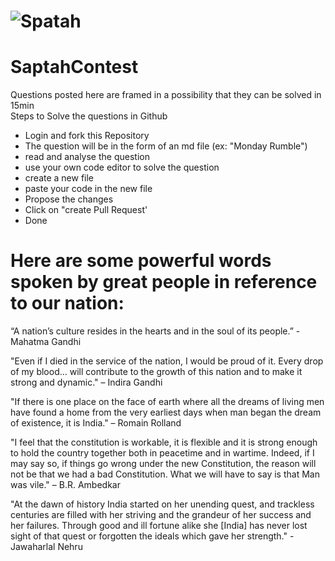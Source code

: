 # ![Spatah](https://drive.google.com/uc?export=view&id=1XgSLl7poMxyTujdQXs28-8oLbLLMrQtZ)


# SaptahContest
Questions posted here are framed in a possibility that they can be solved in 15min  
Steps to Solve the questions in Github    
* Login and fork this Repository
* The question will be in the form of an md file  (ex: "Monday Rumble")
* read and analyse the question  
* use your own code editor to solve the question  
* create a new file
* paste your code in the new file
* Propose the changes
* Click on "create Pull Request'
* Done

# Here are some powerful words spoken by great people in reference to our nation:

“A nation’s culture resides in the hearts and in the soul of its people.” - Mahatma Gandhi 

"Even if I died in the service of the nation, I would be proud of it. Every drop of my blood… will contribute to the growth of this nation and to make it strong and dynamic." – Indira Gandhi

"If there is one place on the face of earth where all the dreams of living men have found a home from the very earliest days when man began the dream of existence, it is India." – Romain Rolland

"I feel that the constitution is workable, it is flexible and it is strong enough to hold the country together both in peacetime and in wartime. Indeed, if I may say so, if things go wrong under the new Constitution, the reason will not be that we had a bad Constitution. What we will have to say is that Man was vile." – B.R. Ambedkar

"At the dawn of history India started on her unending quest, and trackless centuries are filled with her striving and the grandeur of her success and her failures. Through good and ill fortune alike she [India] has never lost sight of that quest or forgotten the ideals which gave her strength." - Jawaharlal Nehru 
